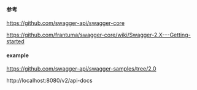 
#### 参考
https://github.com/swagger-api/swagger-core

https://github.com/frantuma/swagger-core/wiki/Swagger-2.X---Getting-started

#### example
https://github.com/swagger-api/swagger-samples/tree/2.0


http://localhost:8080/v2/api-docs